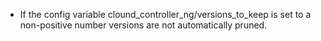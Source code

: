 * If the config variable clound_controller_ng/versions_to_keep is set to
  a non-positive number versions are not automatically pruned.